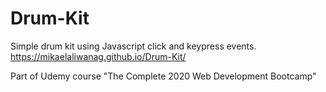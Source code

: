# Drum-Kit
Simple drum kit using Javascript click and keypress events. https://mikaelaliwanag.github.io/Drum-Kit/

Part of Udemy course "The Complete 2020 Web Development Bootcamp" 
